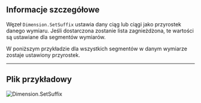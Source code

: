 ## Informacje szczegółowe
Węzeł `Dimension.SetSuffix` ustawia dany ciąg lub ciągi jako przyrostek danego wymiaru. Jeśli dostarczona zostanie lista zagnieżdżona, te wartości są ustawiane dla segmentów wymiarów.

W poniższym przykładzie dla wszystkich segmentów w danym wymiarze zostaje ustawiony przyrostek.
___
## Plik przykładowy

![Dimension.SetSuffix](./Revit.Elements.Dimension.SetSuffix_img.jpg)
